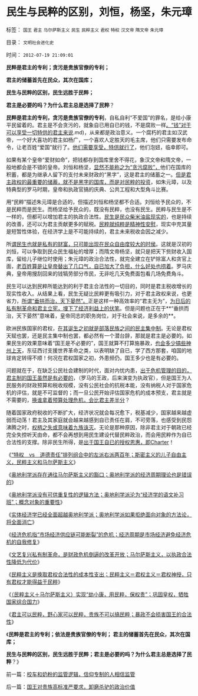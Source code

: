 # 民生与民粹的区别，刘恒，杨坚，朱元璋

标签： `国王` `君主` `马尔萨斯主义` `民生` `民粹主义` `君权` `特权` `汉文帝` `隋文帝` `朱元璋` 

目录： `文明社会进化史`

时间： `2012-07-19 21:09:01`

**民粹是君主的专利；贪污是贵族官僚的专利；**

**君主的储蓄首先在民众，其次在国库；**

**民生与民粹的区别，民生远胜于民粹；**

**君主是必要的吗？为什么君主总是选择了民粹**？

**民粹是君主的专利，贪污是贵族官僚的专利**，自私自利“不爱国”的罪名，是给小康平民留着的。君主是不会贪污的，就象自已用自已的钱，不是腐败一样[。“钱”对于可以享受一切特供的君主来说](../../../2010/4/11/君权体制残酷贫富差距（宫殿陵墓规模／人均生活水平).md)，从来都是政治意义。一个腐朽的君主如汉武帝，一个好大喜功的君主如杨广，一个喜欢人定胜天的毛主席，他们只需要发布命令，让老百姓“爱国”就行了。[他们需要享受，特供就行了](../../../2012/5/21/苏联模式稳定干部队伍的特供制度.md)，他们泡妞，临幸即可。

如果有某个皇帝“爱财如命”，把钱都存到国库里舍不得花，象汉文帝和隋文帝，一般地都会是不错的皇帝。刘恒和杨坚，[显然不能称之为“贪污腐败”，](../../../2010/2/26/行政是社会的成本，而腐败是行政的成本.md)他们在国库的积蓄，都是为继承人留下的支付未来财政的“黑字”，这是君主的储蓄之一。[但是君主政权的最重要的储蓄，就不是黑字的国库，而是对民粹的投资](../../../2012/7/18/民粹主义，换取君权合法性的成本性支出.md)，如朱元璋，以及特典型的罗马时期，皇帝和执政官搞的庆典、公共工程和大型角斗比赛。

用“民粹”描述朱元璋是合适的，但描述刘恒和杨坚都不合适。刘恒给予民众的，不是民粹而是民生。而杨坚给予民众的，既没有民粹，也没有民生。民粹与民生是不一样的，但都可以增加君主的执政合法性。[民生是民众柴米油盐现实的](../../../2011/9/21/民富是测算民主的量化指标.md)，也是持续的改善，还可以为君主贡献更多的赋税。[民粹就纯粹是精神性安慰](../../../2012/7/18/君权主义等价于民粹，暴政不会损害国王的执政合法性.md)，现实中充其量是短暂性体验，在经济学上是不可能持续的，君主未来税收会因之减少。

所[谓民生也就是私有的财富，只可能出现在民众自由度较大的时侯](../../../2009/9/8/人权和自由对你确实有价值吗？.md)。这就是汉初的刘恒，可以争取到民众民生福祉的增厚；而隋文帝杨坚，就只是把天下赀财收入国库，留给儿子继位时使用；朱元璋的政治合法性，就完全建立在铲除富人和贪官上面，[老百姓算是让皇帝替出了几口气，自已加大了负担，什么好处也捞着](../../../2012/7/18/民粹主义，君权主义，贵族的马尔萨斯主义.md)。罗马庆典，皇帝用搜刮回来的钱犒劳部分市民，无非吃几天免费面包看几场免费角斗。

民生可以达到民粹所能达到的利于君主合法性的一切目的，同时是君主税收增长的现实性收入。从结果上看，民生无疑比民粹更有吸引力，对于君主政权来说，也更省力，[所谓“垂拱而治，天下晏然”。](../../../2010/4/28/大道无为：任何历史和现实的政策必须顺势而为.md)正是这样一种高效率的“君主无为”，[为日后的私有制革命和君主立宪，埋下了经济利益上的伏笔](http://darthvad.blog.163.com/blog/static/5339947020119305458185/)。但是问题也正在于**“垂拱而治，天下晏然”意味着，皇帝同志的职务岗位，对于社会来说，是多余的**。

欧洲民族国家的君权，[在其诞生之初就是部落民族之间的民主集中制](../../../2011/3/7/《大宪章》是国王对教皇的革命.md)。无论是君权天赋也罢，还是民主集中制也罢，都必然有一个潜台辞，那就是君主是必要的。如果民生的效果意味着“国王是不必要的”，国王就算不打算施暴政，[也会多少搞些神州上天](../../../2008/9/27/人类向太空移民的前提条件是市场需求.md)，东征西讨支援世界革命之类，以表明缺了自已，学了西方那套，咱国的地球肯定转得不顺！何况在君权国家之初，外患频仍，国王多少也是有必要的。

问题就在于，在缺乏公民社会建制的时代，面对内忧内患，[出于危机管理的目的，君主制的国王虽然是有必要的](../../../2010/2/9/国家在文明之初应对虚拟的危机而出现.md)，（罗马的王政，后来演变为执政官），但是国王为人民服务的财政预算和税收规模，没有公民社会的抗税本能，没有纳税人对于国家危机的评估，就是不可监督的；而一旦公民开始评估国家危机的成本预支，君主就是不需要的，[换谁拿着预算处理危机，会比君主差半分](../../../2009/5/16/市场和经济中的危机干预.md)？

随着国家政府税收的不断扩大，经济状况就会每况愈下，税基减少，国家越来越虚弱而动荡！君主及其家庭就会越来越感到自已责任在肩，不可旁落，也感受到民怨沸腾之时，[权柄之失或意味着九族诛灭](../../../2009/10/24/《让县自明本志令》边界成本和死亡循环.md)。无论是那种原因，除非君主对于朝政已经完全失控听天由命，都不会再想到用民生建设代替民粹政治，而会用民粹作为自已合法性的支撑。除非民生所得，是[出于国王自已的授权恩惠，即Charter](../../../2012/7/6/“国家财富”掠自何方？默认归属权比人权宣言简明精确.md)！

《[“特权　vs　道德责任”排列组合中的左派右派两百年；斯密主义的儿子自由主义，民粹主义和马尔萨斯主义](../../../2012/7/16/亚当斯密的三个“儿子”自由主义，民粹主义和马尔萨斯主义.md)》

《[奥地利学派存在通往马尔萨斯主义的豁口；奥地利学派的经济周期理论也是错误的](../../../2012/7/16/奥地利学派的经济周期理论也是错误的.md)》

《[奥地利学派没有可供重复性的逻辑方法；奥地利学派沦为“经济学的语文补习班”；概念对象的重要性](../../../2012/7/16/奥地利学派沦为“经济学的语文补习班”，哈耶克为什么转研“法学”？.md)》

《[实体经济学已经全面超越奥地利学派；奥地利学派如果拒绝面向对象的方法论，将全面消亡](../../../2012/7/17/自然科学中的神学八股；在社会科学中复辟“神学”.md)》

《[经济危机指“市场经济供应链可能断裂”的危机；经济周期是市场经济避免经济危机的自我修复](../../../2012/7/17/经济危机指“市场经济的供应链可能断裂”的危机.md)》

《[文艺复兴私有制革命，是财政危机倒逼的改革开放；马尔萨斯主义，以执政合法性降低为代价](../../../2012/7/17/马尔萨斯主义以执政合法性降低为代价.md)》

《[民粹主义是换取君权合法性的成本性支出；民粹主义＝君权主义＝君权神授，只有君权才能得益于民粹](../../../2012/7/18/民粹主义，换取君权合法性的成本性支出.md)》

《[（民粹主义＋马尔萨斯主义）实现“劫小康，用民粹，保权贵”；巩固皇权，牺牲国家综合国力](../../../2012/7/18/民粹主义，君权主义，贵族的马尔萨斯主义.md)》

《[君主可以民粹，野心家可以民粹，贵族不可以搞民粹；暴政不会损害国王的合法性](../../../2012/7/18/君权主义等价于民粹，暴政不会损害国王的执政合法性.md)》

《**民粹是君主的专利；依法是贵族官僚的专利； 君主的储蓄首先在民众，其次在国库；**

**民生与民粹的区别，民生远胜于民粹；君主是必要的吗？为什么君主总是选择了民粹**？》



前一篇：[校车和奶粉的监管逻辑，信仰专制的人相信监管](../../../2012/7/18/校车和奶粉的监管逻辑，信仰专制的人相信监管.md)

后一篇：[国王对贵族高标准严要求，卸磨杀驴的政治价值](../../../2012/7/19/国王对贵族高标准严要求，卸磨杀驴的政治价值.md)